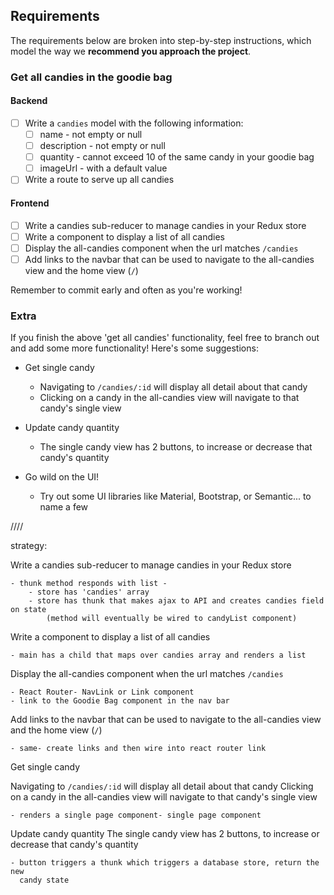 ## Requirements

The requirements below are broken into step-by-step instructions, which model the way we **recommend you approach the project**.

### Get all candies in the goodie bag

#### Backend

- [ ] Write a `candies` model with the following information:
  - [ ] name - not empty or null
  - [ ] description - not empty or null
  - [ ] quantity - cannot exceed 10 of the same candy in your goodie bag
  - [ ] imageUrl - with a default value
- [ ] Write a route to serve up all candies

#### Frontend
- [ ] Write a candies sub-reducer to manage candies in your Redux store
- [ ] Write a component to display a list of all candies
- [ ] Display the all-candies component when the url matches `/candies`
- [ ] Add links to the navbar that can be used to navigate to the all-candies view and the home view (`/`)

Remember to commit early and often as you're working!

### Extra

If you finish the above 'get all candies' functionality, feel free to branch out and add some more functionality! Here's some suggestions:

- Get single candy
  - Navigating to `/candies/:id` will display all detail about that candy
  - Clicking on a candy in the all-candies view will navigate to that candy's single view

- Update candy quantity
  - The single candy view has 2 buttons, to increase or decrease that candy's quantity

- Go wild on the UI!
  - Try out some UI libraries like Material, Bootstrap, or Semantic... to name a few




















////

strategy:

Write a candies sub-reducer to manage candies in your Redux store

	- thunk method responds with list - 
		- store has 'candies' array
		- store has thunk that makes ajax to API and creates candies field on state
			(method will eventually be wired to candyList component)



Write a component to display a list of all candies

	- main has a child that maps over candies array and renders a list



Display the all-candies component when the url matches `/candies`

	- React Router- NavLink or Link component
	- link to the Goodie Bag component in the nav bar 



Add links to the navbar that can be used to navigate to the all-candies view and the home view (`/`)

	- same- create links and then wire into react router link



Get single candy

Navigating to `/candies/:id` will display all detail about that candy
Clicking on a candy in the all-candies view will navigate to that candy's single view

	- renders a single page component- single page component 



Update candy quantity
The single candy view has 2 buttons, to increase or decrease that candy's quantity

	- button triggers a thunk which triggers a database store, return the new
	  candy state 





















